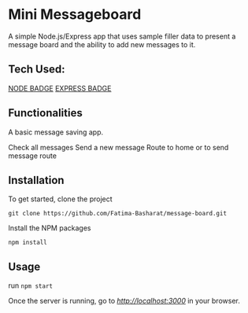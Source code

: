 # Mini Messageboard

A simple Node.js/Express app that uses sample filler data to present a message board and the ability to add new messages to it.

## Tech Used:

[NODE BADGE](https://img.shields.io/static/v1?label=|&message=NODE.js&color=#339933&style=plastic&logo=node.js)
[EXPRESS BADGE](https://img.shields.io/static/v1?label=|&message=EXPRESS&color=bbb111&style=plastic&logo=express)


## Functionalities

A basic message saving app.

Check all messages
Send a new message
Route to home or to send message route

## Installation

To get started, clone the project

```
git clone https://github.com/Fatima-Basharat/message-board.git
```

Install the NPM packages

```
npm install
```

## Usage

run `npm start`

Once the server is running, go to [_http://localhost:3000_](http://localhost:3000) in your browser.


